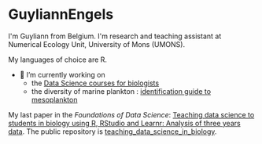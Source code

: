 <!--
**GuyliannEngels/GuyliannEngels** is a ✨ _special_ ✨ repository because its `README.md` (this file) appears on your GitHub profile.

Here are some ideas to get you started:

- 🔭 I’m currently working on ...
- 🌱 I’m currently learning ...
- 👯 I’m looking to collaborate on ...
- 🤔 I’m looking for help with ...
- 💬 Ask me about ...
- 📫 How to reach me: ...
- 😄 Pronouns: ...
- ⚡ Fun fact: ...
-->

# GuyliannEngels

I'm Guyliann from Belgium. I'm research and teaching assistant at Numerical Ecology Unit, University of Mons (UMONS).

My languages of choice are R.

- 🔭 I’m currently working on
  - the [Data Science courses for biologists](https://github.com/BioDataScience-Course) 
  - the diversity of marine plankton : [identification guide to mesoplankton](https://econum.github.io/plankton_stdce_guide/)

My last paper in the *Foundations of Data Science*: [Teaching data science to students in biology using R, RStudio and Learnr: Analysis of three years data](https://doi.org/10.3934/fods.2022022). The public repository is [
teaching_data_science_in_biology](https://github.com/BioDataScience-Course/teaching_data_science_in_biology).

